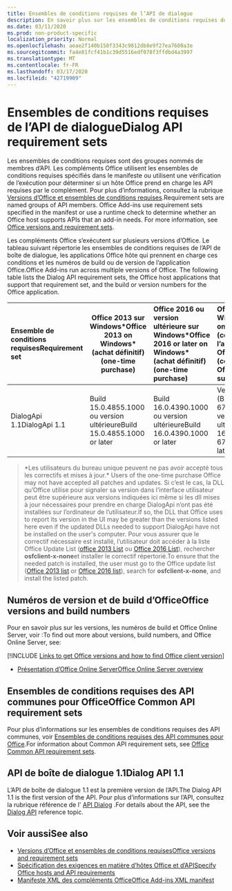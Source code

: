```yaml
---
title: Ensembles de conditions requises de l’API de dialogue
description: En savoir plus sur les ensembles de conditions requises de l’API Dialog
ms.date: 03/11/2020
ms.prod: non-product-specific
localization_priority: Normal
ms.openlocfilehash: aeae2f140b158f3343c9812db8e9f27ea7608a3e
ms.sourcegitcommit: fa4e81fcf41b1c39d5516edf078f3ffdbd4a3997
ms.translationtype: MT
ms.contentlocale: fr-FR
ms.lasthandoff: 03/17/2020
ms.locfileid: "42719909"
---
```

# <a name="dialog-api-requirement-sets"></a><span data-ttu-id="19bb9-103">Ensembles de conditions requises de l’API de dialogue</span><span class="sxs-lookup"><span data-stu-id="19bb9-103">Dialog API requirement sets</span></span>

<span data-ttu-id="19bb9-p101">Les ensembles de conditions requises sont des groupes nommés de membres d’API. Les compléments Office utilisent les ensembles de conditions requises spécifiés dans le manifeste ou utilisent une vérification de l’exécution pour déterminer si un hôte Office prend en charge les API requises par le complément. Pour plus d’informations, consultez la rubrique [Versions d’Office et ensembles de conditions requises](../../develop/office-versions-and-requirement-sets.md).</span><span class="sxs-lookup"><span data-stu-id="19bb9-p101">Requirement sets are named groups of API members. Office Add-ins use requirement sets specified in the manifest or use a runtime check to determine whether an Office host supports APIs that an add-in needs. For more information, see [Office versions and requirement sets](../../develop/office-versions-and-requirement-sets.md).</span></span>

<span data-ttu-id="19bb9-p102">Les compléments Office s’exécutent sur plusieurs versions d’Office. Le tableau suivant répertorie les ensembles de conditions requises de l’API de boîte de dialogue, les applications Office hôte qui prennent en charge ces conditions et les numéros de build ou de version de l’application Office.</span><span class="sxs-lookup"><span data-stu-id="19bb9-p102">Office Add-ins run across multiple versions of Office. The following table lists the Dialog API requirement sets, the Office host applications that support that requirement set, and the build or version numbers for the Office application.</span></span>

|  <span data-ttu-id="19bb9-109">Ensemble de conditions requises</span><span class="sxs-lookup"><span data-stu-id="19bb9-109">Requirement set</span></span>  | <span data-ttu-id="19bb9-110">Office 2013 sur Windows\*</span><span class="sxs-lookup"><span data-stu-id="19bb9-110">Office 2013 on Windows\*</span></span><br><span data-ttu-id="19bb9-111">(achat définitif)</span><span class="sxs-lookup"><span data-stu-id="19bb9-111">(one-time purchase)</span></span> | <span data-ttu-id="19bb9-112">Office 2016 ou version ultérieure sur Windows\*</span><span class="sxs-lookup"><span data-stu-id="19bb9-112">Office 2016 or later on Windows\*</span></span><br><span data-ttu-id="19bb9-113">(achat définitif)</span><span class="sxs-lookup"><span data-stu-id="19bb9-113">(one-time purchase)</span></span>   | <span data-ttu-id="19bb9-114">Office pour Windows</span><span class="sxs-lookup"><span data-stu-id="19bb9-114">Office on Windows</span></span><br><span data-ttu-id="19bb9-115">(connecté à l’abonnement Office 365)</span><span class="sxs-lookup"><span data-stu-id="19bb9-115">(connected to Office 365 subscription)</span></span> |  <span data-ttu-id="19bb9-116">Office sur iPad</span><span class="sxs-lookup"><span data-stu-id="19bb9-116">Office on iPad</span></span><br><span data-ttu-id="19bb9-117">(connecté à l’abonnement Office 365)</span><span class="sxs-lookup"><span data-stu-id="19bb9-117">(connected to Office 365 subscription)</span></span>  |  <span data-ttu-id="19bb9-118">Office sur Mac</span><span class="sxs-lookup"><span data-stu-id="19bb9-118">Office on Mac</span></span><br><span data-ttu-id="19bb9-119">(connecté à l’abonnement Office 365)</span><span class="sxs-lookup"><span data-stu-id="19bb9-119">(connected to Office 365 subscription)</span></span>  | <span data-ttu-id="19bb9-120">Office sur le web</span><span class="sxs-lookup"><span data-stu-id="19bb9-120">Office on the web</span></span>  |  <span data-ttu-id="19bb9-121">Office Online Server</span><span class="sxs-lookup"><span data-stu-id="19bb9-121">Office Online Server</span></span>  |
|:-----|-----|:-----|:-----|:-----|:-----|:-----|:-----|
| <span data-ttu-id="19bb9-122">DialogApi 1.1</span><span class="sxs-lookup"><span data-stu-id="19bb9-122">DialogApi 1.1</span></span>  | <span data-ttu-id="19bb9-123">Build 15.0.4855.1000 ou version ultérieure</span><span class="sxs-lookup"><span data-stu-id="19bb9-123">Build 15.0.4855.1000 or later</span></span> | <span data-ttu-id="19bb9-124">Build 16.0.4390.1000 ou version ultérieure</span><span class="sxs-lookup"><span data-stu-id="19bb9-124">Build 16.0.4390.1000 or later</span></span> | <span data-ttu-id="19bb9-125">Version 1602 (Build 6741.0000) ou version ultérieure</span><span class="sxs-lookup"><span data-stu-id="19bb9-125">Version 1602 (Build 6741.0000) or later</span></span> | <span data-ttu-id="19bb9-126">1.22 ou version ultérieure</span><span class="sxs-lookup"><span data-stu-id="19bb9-126">1.22 or later</span></span> | <span data-ttu-id="19bb9-127">15.20 ou version ultérieure</span><span class="sxs-lookup"><span data-stu-id="19bb9-127">15.20 or later</span></span>| <span data-ttu-id="19bb9-128">Janvier 2017</span><span class="sxs-lookup"><span data-stu-id="19bb9-128">January 2017</span></span> | <span data-ttu-id="19bb9-129">Version 1608 (Build 7601.6800) ou version ultérieure</span><span class="sxs-lookup"><span data-stu-id="19bb9-129">Version 1608 (Build 7601.6800) or later</span></span>|

><span data-ttu-id="19bb9-130">\*Les utilisateurs du bureau unique peuvent ne pas avoir accepté tous les correctifs et mises à jour.</span><span class="sxs-lookup"><span data-stu-id="19bb9-130">\* Users of the one-time purchase Office may not have accepted all patches and updates.</span></span> <span data-ttu-id="19bb9-131">Si c’est le cas, la DLL qu’Office utilise pour signaler sa version dans l’interface utilisateur peut être supérieure aux versions indiquées ici même si les dll mises à jour nécessaires pour prendre en charge DialogApi n’ont pas été installées sur l’ordinateur de l’utilisateur.</span><span class="sxs-lookup"><span data-stu-id="19bb9-131">If so, the DLL that Office uses to report its version in the UI may be greater than the versions listed here even if the updated DLLs needed to support DialogApi have not be installed on the user's computer.</span></span> <span data-ttu-id="19bb9-132">Pour vous assurer que le correctif nécessaire est installé, l’utilisateur doit accéder à la liste Office Update List ([office 2013 List](/officeupdates/msp-files-office-2013) ou [Office 2016 List](/officeupdates/msp-files-office-2016)), rechercher **osfclient-x-none**et installer le correctif répertorié.</span><span class="sxs-lookup"><span data-stu-id="19bb9-132">To ensure that the needed patch is installed, the user must go to the Office update list ([Office 2013 list](/officeupdates/msp-files-office-2013) or [Office 2016 list](/officeupdates/msp-files-office-2016)), search for **osfclient-x-none**, and install the listed patch.</span></span>

## <a name="office-versions-and-build-numbers"></a><span data-ttu-id="19bb9-133">Numéros de version et de build d’Office</span><span class="sxs-lookup"><span data-stu-id="19bb9-133">Office versions and build numbers</span></span>

<span data-ttu-id="19bb9-134">Pour en savoir plus sur les versions, les numéros de build et Office Online Server, voir :</span><span class="sxs-lookup"><span data-stu-id="19bb9-134">To find out more about versions, build numbers, and Office Online Server, see:</span></span>

[!INCLUDE [Links to get Office versions and how to find Office client version](../../includes/links-get-office-versions-builds.md)]
- [<span data-ttu-id="19bb9-135">Présentation d’Office Online Server</span><span class="sxs-lookup"><span data-stu-id="19bb9-135">Office Online Server overview</span></span>](/officeonlineserver/office-online-server-overview)

## <a name="office-common-api-requirement-sets"></a><span data-ttu-id="19bb9-136">Ensembles de conditions requises des API communes pour Office</span><span class="sxs-lookup"><span data-stu-id="19bb9-136">Office Common API requirement sets</span></span>

<span data-ttu-id="19bb9-137">Pour plus d’informations sur les ensembles de conditions requises des API communes, voir [Ensembles de conditions requises des API communes pour Office](office-add-in-requirement-sets.md).</span><span class="sxs-lookup"><span data-stu-id="19bb9-137">For information about Common API requirement sets, see [Office Common API requirement sets](office-add-in-requirement-sets.md).</span></span>

## <a name="dialog-api-11"></a><span data-ttu-id="19bb9-138">API de boîte de dialogue 1.1</span><span class="sxs-lookup"><span data-stu-id="19bb9-138">Dialog API 1.1</span></span>

<span data-ttu-id="19bb9-139">L’API de boîte de dialogue 1.1 est la première version de l’API.</span><span class="sxs-lookup"><span data-stu-id="19bb9-139">The Dialog API 1.1 is the first version of the API.</span></span> <span data-ttu-id="19bb9-140">Pour plus d’informations sur l’API, consultez la rubrique référence de l' [API Dialog](/javascript/api/office/office.ui) .</span><span class="sxs-lookup"><span data-stu-id="19bb9-140">For details about the API, see the [Dialog API](/javascript/api/office/office.ui) reference topic.</span></span>

## <a name="see-also"></a><span data-ttu-id="19bb9-141">Voir aussi</span><span class="sxs-lookup"><span data-stu-id="19bb9-141">See also</span></span>

- [<span data-ttu-id="19bb9-142">Versions d’Office et ensembles de conditions requises</span><span class="sxs-lookup"><span data-stu-id="19bb9-142">Office versions and requirement sets</span></span>](../../develop/office-versions-and-requirement-sets.md)
- [<span data-ttu-id="19bb9-143">Spécification des exigences en matière d’hôtes Office et d’API</span><span class="sxs-lookup"><span data-stu-id="19bb9-143">Specify Office hosts and API requirements</span></span>](../../develop/specify-office-hosts-and-api-requirements.md)
- [<span data-ttu-id="19bb9-144">Manifeste XML des compléments Office</span><span class="sxs-lookup"><span data-stu-id="19bb9-144">Office Add-ins XML manifest</span></span>](../../develop/add-in-manifests.md)
